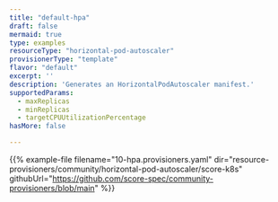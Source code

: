 ```yaml
---
title: "default-hpa"
draft: false
mermaid: true
type: examples
resourceType: "horizontal-pod-autoscaler"
provisionerType: "template"
flavor: "default"
excerpt: ''
description: 'Generates an HorizontalPodAutoscaler manifest.'
supportedParams: 
  - maxReplicas
  - minReplicas
  - targetCPUUtilizationPercentage
hasMore: false

---
```


{{% example-file filename="10-hpa.provisioners.yaml" dir="resource-provisioners/community/horizontal-pod-autoscaler/score-k8s" githubUrl="https://github.com/score-spec/community-provisioners/blob/main" %}}
